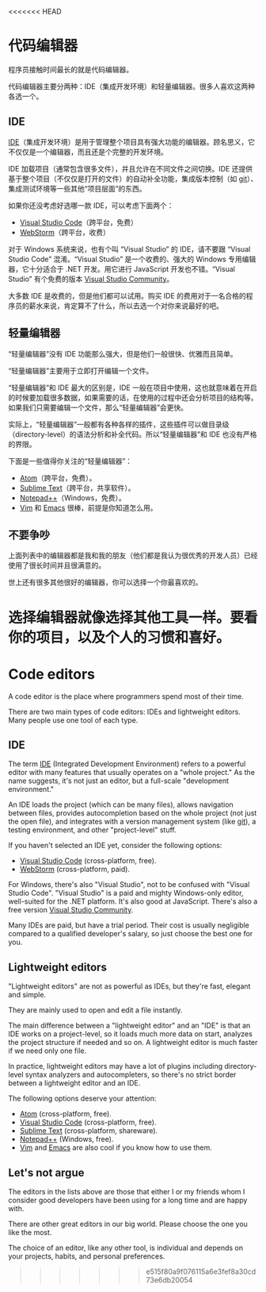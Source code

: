 <<<<<<< HEAD
# 代码编辑器

程序员接触时间最长的就是代码编辑器。

代码编辑器主要分两种：IDE（集成开发环境）和轻量编辑器。很多人喜欢这两种各选一个。

## IDE

[IDE](https://en.wikipedia.org/wiki/Integrated_development_environment)（集成开发环境）是用于管理整个项目具有强大功能的编辑器。顾名思义，它不仅仅是一个编辑器，而且还是个完整的开发环境。

IDE 加载项目（通常包含很多文件），并且允许在不同文件之间切换。IDE 还提供基于整个项目（不仅仅是打开的文件）的自动补全功能，集成版本控制（如 [git](https://git-scm.com/)）、集成测试环境等一些其他“项目层面”的东西。

如果你还没考虑好选哪一款 IDE，可以考虑下面两个：

- [Visual Studio Code](https://code.visualstudio.com/)（跨平台，免费）
- [WebStorm](http://www.jetbrains.com/webstorm/)（跨平台，收费）

对于 Windows 系统来说，也有个叫 “Visual Studio” 的 IDE，请不要跟 “Visual Studio Code” 混淆。“Visual Studio” 是一个收费的、强大的 Windows 专用编辑器，它十分适合于 .NET 开发。用它进行 JavaScript 开发也不错。“Visual Studio” 有个免费的版本 [Visual Studio Community](https://www.visualstudio.com/vs/community/)。

大多数 IDE 是收费的，但是他们都可以试用。购买 IDE 的费用对于一名合格的程序员的薪水来说，肯定算不了什么，所以去选一个对你来说最好的吧。

## 轻量编辑器

“轻量编辑器”没有 IDE 功能那么强大，但是他们一般很快、优雅而且简单。

“轻量编辑器”主要用于立即打开编辑一个文件。

“轻量编辑器”和 IDE 最大的区别是，IDE 一般在项目中使用，这也就意味着在开启的时候要加载很多数据，如果需要的话，在使用的过程中还会分析项目的结构等。如果我们只需要编辑一个文件，那么“轻量编辑器”会更快。

实际上，“轻量编辑器”一般都有各种各样的插件，这些插件可以做目录级（directory-level）的语法分析和补全代码。所以“轻量编辑器”和 IDE 也没有严格的界限。

下面是一些值得你关注的“轻量编辑器”：

- [Atom](https://atom.io/)（跨平台，免费）。
- [Sublime Text](http://www.sublimetext.com)（跨平台，共享软件）。
- [Notepad++](https://notepad-plus-plus.org/)（Windows，免费）。
- [Vim](http://www.vim.org/) 和 [Emacs](https://www.gnu.org/software/emacs/) 很棒，前提是你知道怎么用。

## 不要争吵

上面列表中的编辑器都是我和我的朋友（他们都是我认为很优秀的开发人员）已经使用了很长时间并且很满意的。

世上还有很多其他很好的编辑器，你可以选择一个你最喜欢的。

选择编辑器就像选择其他工具一样。要看你的项目，以及个人的习惯和喜好。
=======
# Code editors

A code editor is the place where programmers spend most of their time.

There are two main types of code editors: IDEs and lightweight editors. Many people use one tool of each type.

## IDE

The term [IDE](https://en.wikipedia.org/wiki/Integrated_development_environment) (Integrated Development Environment) refers to a powerful editor with many features that usually operates on a "whole project." As the name suggests, it's not just an editor, but a full-scale "development environment."

An IDE loads the project (which can be many files), allows navigation between files, provides autocompletion based on the whole project (not just the open file), and integrates with a version management system (like [git](https://git-scm.com/)), a testing environment, and other "project-level" stuff.

If you haven't selected an IDE yet, consider the following options:

- [Visual Studio Code](https://code.visualstudio.com/) (cross-platform, free).
- [WebStorm](http://www.jetbrains.com/webstorm/) (cross-platform, paid).

For Windows, there's also "Visual Studio", not to be confused with "Visual Studio Code". "Visual Studio" is a paid and mighty Windows-only editor, well-suited for the .NET platform. It's also good at JavaScript. There's also a free version [Visual Studio Community](https://www.visualstudio.com/vs/community/).

Many IDEs are paid, but have a trial period. Their cost is usually negligible compared to a qualified developer's salary, so just choose the best one for you.

## Lightweight editors

"Lightweight editors" are not as powerful as IDEs, but they're fast, elegant and simple.

They are mainly used to open and edit a file instantly.

The main difference between a "lightweight editor" and an "IDE" is that an IDE works on a project-level, so it loads much more data on start, analyzes the project structure if needed and so on. A lightweight editor is much faster if we need only one file.

In practice, lightweight editors may have a lot of plugins including directory-level syntax analyzers and autocompleters, so there's no strict border between a lightweight editor and an IDE.

The following options deserve your attention:

- [Atom](https://atom.io/) (cross-platform, free).
- [Visual Studio Code](https://code.visualstudio.com/) (cross-platform, free).
- [Sublime Text](http://www.sublimetext.com) (cross-platform, shareware).
- [Notepad++](https://notepad-plus-plus.org/) (Windows, free).
- [Vim](http://www.vim.org/) and [Emacs](https://www.gnu.org/software/emacs/) are also cool if you know how to use them.

## Let's not argue

The editors in the lists above are those that either I or my friends whom I consider good developers have been using for a long time and are happy with.

There are other great editors in our big world. Please choose the one you like the most.

The choice of an editor, like any other tool, is individual and depends on your projects, habits, and personal preferences.
>>>>>>> e515f80a9f076115a6e3fef8a30cd73e6db20054
